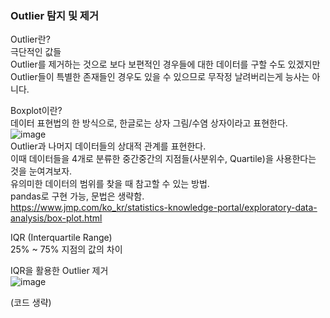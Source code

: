 ### Outlier 탐지 및 제거  
Outlier란?  
극단적인 값들  
Outlier를 제거하는 것으로 보다 보편적인 경우들에 대한 데이터를 구할 수도 있겠지만 Outlier들이 특별한 존재들인 경우도 있을 수 있으므로 무작정 날려버리는게 능사는 아니다.  

Boxplot이란?  
데이터 표현법의 한 방식으로, 한글로는 상자 그림/수염 상자이라고 표현한다.  
![image](https://user-images.githubusercontent.com/63915665/189148810-9dede18e-120b-4a15-bd4e-6fdd18844d2c.png)  
Outlier과 나머지 데이터들의 상대적 관계를 표현한다.  
이때 데이터들을 4개로 분류한 중간중간의 지점들(사분위수, Quartile)을 사용한다는 것을 눈여겨보자.  
유의미한 데이터의 범위를 찾을 때 참고할 수 있는 방법.  
pandas로 구현 가능, 문법은 생략함.  
https://www.jmp.com/ko_kr/statistics-knowledge-portal/exploratory-data-analysis/box-plot.html  

IQR (Interquartile Range)  
25% ~ 75% 지점의 값의 차이  

IQR을 활용한 Outlier 제거  
![image](https://user-images.githubusercontent.com/63915665/208119230-a30d17e7-4bd1-4b0d-a2e9-aa30cb798fbf.png)  


(코드 생략)  
